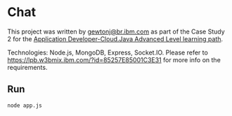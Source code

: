 # Chat

This project was written by gewtonj@br.ibm.com as part of the Case Study 2 for the
[Application Developer-Cloud.Java Advanced Level learning path](https://lpb.w3bmix.ibm.com/?id=85257E85001C3E31).

Technologies: Node.js, MongoDB, Express, Socket.IO. Please refer to https://lpb.w3bmix.ibm.com/?id=85257E85001C3E31
for more info on the requirements.

## Run

    node app.js
